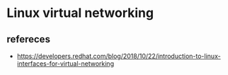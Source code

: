 # Linux virtual networking

## refereces
* https://developers.redhat.com/blog/2018/10/22/introduction-to-linux-interfaces-for-virtual-networking

